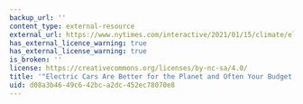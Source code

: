 ```yaml
---
backup_url: ''
content_type: external-resource
external_url: https://www.nytimes.com/interactive/2021/01/15/climate/electric-car-cost.html
has_external_licence_warning: true
has_external_license_warning: true
is_broken: ''
license: https://creativecommons.org/licenses/by-nc-sa/4.0/
title: '"Electric Cars Are Better for the Planet and Often Your Budget, Too."'
uid: d08a3b46-49c6-42bc-a2dc-452ec78070e8
---
```

